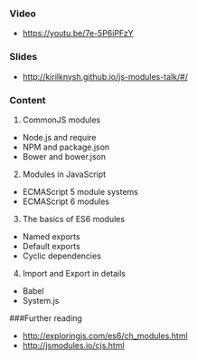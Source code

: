 ### Video 
- https://youtu.be/7e-5P6iPFzY

### Slides 
- http://kirilknysh.github.io/js-modules-talk/#/

### Content
1. CommonJS modules
  - Node.js and require
  - NPM and package.json
  - Bower and bower.json
2. Modules in JavaScript
  - ECMAScript 5 module systems
  - ECMAScript 6 modules
3. The basics of ES6 modules
  - Named exports
  - Default exports
  - Cyclic dependencies
4. Import and Export in details
  - Babel
  - System.js

###Further reading
- http://exploringjs.com/es6/ch_modules.html
- http://jsmodules.io/cjs.html

